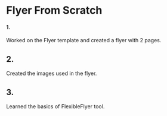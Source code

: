 # Flyer From Scratch
#### 1. 
Worked on the Flyer template and created a flyer with 2 pages.
## 2. 
Created the images used in the flyer.
## 3. 
Learned the basics of FlexibleFlyer tool.
